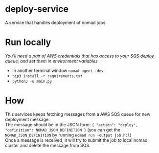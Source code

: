# deploy-service
A service that handles deployment of nomad jobs.

# Run locally
*You'll need a pair of AWS credentials that has access to your SQS deploy queue, and set them in environment variables*
- In another terminal window `nomad agent -dev`
- `pip3 install -r requirements.txt`
- `python3 -u main.py`

# How
This services keeps fetching messages from a AWS SQS queue for new deployment message.       
The message should be in the JSON form: `{ "action": "deploy", "definition": NOMAD_JSON_DEFINITION }` 
(you can get the `NOMAD_JSON_DEFINITION` by running `nomad run -output job.hcl`)       
Once a message is received, it will try to submit the job to local nomad cluster and delete the message from SQS.
